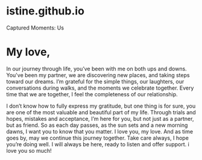 # istine.github.io
Captured Moments: Us


# My love, 

In our journey through life, you’ve been with me on both ups and downs. You've been my partner, we are discovering new places, and taking steps toward our dreams. I’m grateful for the simple things, our laughters, our conversations during walks, and the moments we celebrate together. Every time that we are together, I feel the completeness of our relationship.

I don’t know how to fully express my gratitude, but one thing is for sure, you are one of the most valuable and beautiful part of my life. Through trials and hopes, mistakes and acceptance, I’m here for you, but not just as a partner, but as friend. So as each day passes, as the sun sets and a new morning dawns, I want you to know that you matter. I love you, my love. And as time goes by, may we continue this journey together. Take care always, I hope you’re doing well. I will always be here, ready to listen and offer support. i love you so much!
